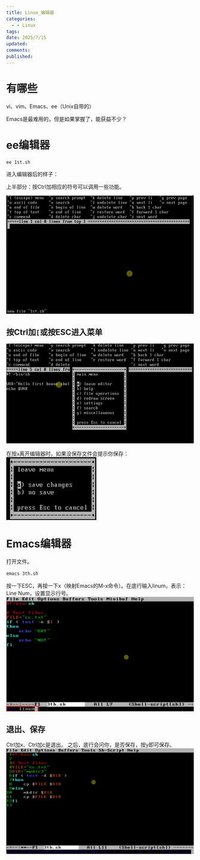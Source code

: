 ```yaml
---
title: Linux_编辑器
categories:
  - - Linux
tags: 
date: 2025/7/15
updated: 
comments: 
published:
---
```


# 有哪些
vi、vim、Emacs、ee（Unix自带的）

Emacs是最难用的，但是如果掌握了，能获益不少？
# ee编辑器
```shell
ee 1st.sh
```
进入编辑器后的样子：

上半部分：按Ctrl加相应的符号可以调用一些功能。

![](../../images/Linux_编辑器/image-20250715235658871.png)

## 按Ctrl加`[`或按ESC进入菜单
![](../../images/Linux_编辑器/image-20250716000216760.png)

在按`a`离开编辑器时，如果没保存文件会提示你保存：
![](../../images/Linux_编辑器/image-20250716000318642.png)

# Emacs编辑器
打开文件。

```sh
emacs 3th.sh
```

按一下ESC，再按一下x（映射Emacs的M-x命令）。在底行输入linum，表示：Line Num，设置显示行号。
![](../../images/Linux_编辑器/image-20250716182031711.png)


## 退出、保存
Ctrl加x、Ctrl加c是退出。
之后，底行会问你，是否保存，按y即可保存。
![](../../images/Linux_编辑器/image-20250716185429960.png)

